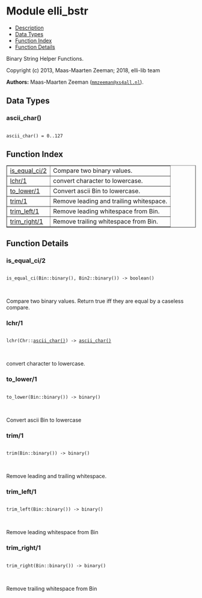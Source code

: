 

# Module elli_bstr #
* [Description](#description)
* [Data Types](#types)
* [Function Index](#index)
* [Function Details](#functions)

Binary String Helper Functions.

Copyright (c) 2013, Maas-Maarten Zeeman; 2018, elli-lib team

__Authors:__ Maas-Maarten Zeeman ([`mmzeeman@xs4all.nl`](mailto:mmzeeman@xs4all.nl)).

<a name="types"></a>

## Data Types ##




### <a name="type-ascii_char">ascii_char()</a> ###


<pre><code>
ascii_char() = 0..127
</code></pre>

<a name="index"></a>

## Function Index ##


<table width="100%" border="1" cellspacing="0" cellpadding="2" summary="function index"><tr><td valign="top"><a href="#is_equal_ci-2">is_equal_ci/2</a></td><td>Compare two binary values.</td></tr><tr><td valign="top"><a href="#lchr-1">lchr/1</a></td><td>convert character to lowercase.</td></tr><tr><td valign="top"><a href="#to_lower-1">to_lower/1</a></td><td>Convert ascii Bin to lowercase.</td></tr><tr><td valign="top"><a href="#trim-1">trim/1</a></td><td>Remove leading and trailing whitespace.</td></tr><tr><td valign="top"><a href="#trim_left-1">trim_left/1</a></td><td>Remove leading whitespace from Bin.</td></tr><tr><td valign="top"><a href="#trim_right-1">trim_right/1</a></td><td>Remove trailing whitespace from Bin.</td></tr></table>


<a name="functions"></a>

## Function Details ##

<a name="is_equal_ci-2"></a>

### is_equal_ci/2 ###

<pre><code>
is_equal_ci(Bin::binary(), Bin2::binary()) -&gt; boolean()
</code></pre>
<br />

Compare two binary values.
Return true iff they are equal by a caseless compare.

<a name="lchr-1"></a>

### lchr/1 ###

<pre><code>
lchr(Chr::<a href="#type-ascii_char">ascii_char()</a>) -&gt; <a href="#type-ascii_char">ascii_char()</a>
</code></pre>
<br />

convert character to lowercase.

<a name="to_lower-1"></a>

### to_lower/1 ###

<pre><code>
to_lower(Bin::binary()) -&gt; binary()
</code></pre>
<br />

Convert ascii Bin to lowercase

<a name="trim-1"></a>

### trim/1 ###

<pre><code>
trim(Bin::binary()) -&gt; binary()
</code></pre>
<br />

Remove leading and trailing whitespace.

<a name="trim_left-1"></a>

### trim_left/1 ###

<pre><code>
trim_left(Bin::binary()) -&gt; binary()
</code></pre>
<br />

Remove leading whitespace from Bin

<a name="trim_right-1"></a>

### trim_right/1 ###

<pre><code>
trim_right(Bin::binary()) -&gt; binary()
</code></pre>
<br />

Remove trailing whitespace from Bin

